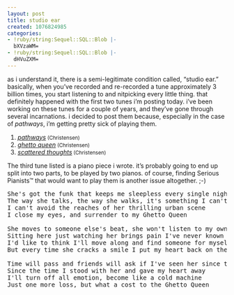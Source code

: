 ```yaml
---
layout: post
title: studio ear
created: 1076824985
categories:
- !ruby/string:Sequel::SQL::Blob |-
  bXVzaWM=
- !ruby/string:Sequel::SQL::Blob |-
  dHVuZXM=
---
```

<p>as i understand it, there is a semi-legitimate condition called, &#8220;studio ear.&#8221; basically, when you&#8217;ve recorded and re-recorded a tune approximately 3 billion times, you start listening to and nitpicking every little thing. that definitely happened with the first two tunes i&#8217;m posting today. i&#8217;ve been working on these tunes for a couple of years, and they&#8217;ve gone through several incarnations. i decided to post them because, especially in the case of <i>pathways</i>, i&#8217;m getting pretty sick of playing them.</p>

<OL>
<li><A href="http://music.bubblehouse.org.s3-website-us-east-1.amazonaws.com/music/pathways.mp3"><i>pathways</i></A><small> (Christensen)</small></li>
<li><A href="http://music.bubblehouse.org.s3-website-us-east-1.amazonaws.com/music/ghettoqueen.mp3"><i>ghetto queen</i></A><small> (Christensen)</small></li>
<li><A href="http://music.bubblehouse.org.s3-website-us-east-1.amazonaws.com/music/ScatteredThoughts.mp3"><i>scattered thoughts</i></A><small> (Christensen)</small></li>
</OL>

<p>The third tune listed is a piano piece i wrote. it&#8217;s probably going to end up split into two parts, to be played by two pianos. of course, finding <span style="text-transform: none">Serious Pianists&trade;</span> that would want to play them is another issue altogether. ;-)</p>

<pre>
She's got the funk that keeps me sleepless every single night
The way she talks, the way she walks, it's something I can't fight
I can't avoid the reaches of her thrilling urban scene
I close my eyes, and surrender to my Ghetto Queen

She moves to someone else's beat, she won't listen to my own
Sitting here just watching her brings pain I've never known
I'd like to think I'll move along and find someone for myself
But every time she cracks a smile I put my heart back on the shelf

Time will pass and friends will ask if I've seen her since that day
Since the time I stood with her and gave my heart away
I'll turn off all emotion, become like a cold machine
Just one more loss, but what a cost to the Ghetto Queen
</pre>

